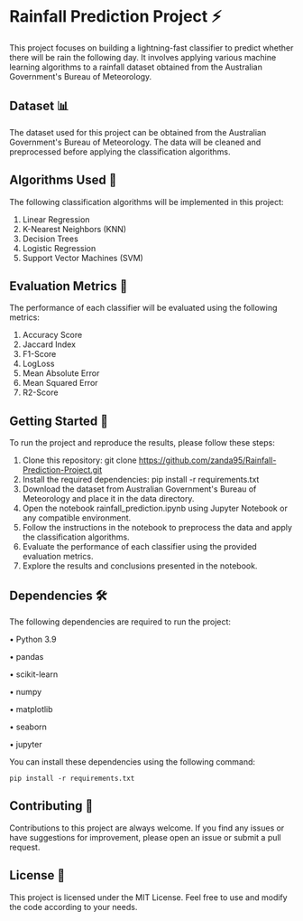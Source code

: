 # **Rainfall Prediction Project** ⚡️

This project focuses on building a lightning-fast classifier to predict whether there will be rain the following day. It involves applying various machine learning algorithms to a rainfall dataset obtained from the Australian Government's Bureau of Meteorology.

## **Dataset 📊**

The dataset used for this project can be obtained from the Australian Government's Bureau of Meteorology. The data will be cleaned and preprocessed before applying the classification algorithms.

## **Algorithms Used 🧠**

The following classification algorithms will be implemented in this project:

1. Linear Regression
2. K-Nearest Neighbors (KNN)
3. Decision Trees
4. Logistic Regression
5. Support Vector Machines (SVM)


## **Evaluation Metrics 📏**
The performance of each classifier will be evaluated using the following metrics:

1.	Accuracy Score
2.	Jaccard Index
3.	F1-Score
4.	LogLoss
5.	Mean Absolute Error
6.	Mean Squared Error
7.	R2-Score

## **Getting Started 🚀**
To run the project and reproduce the results, please follow these steps:

1. Clone this repository: git clone https://github.com/zanda95/Rainfall-Prediction-Project.git
2. Install the required dependencies: pip install -r requirements.txt
3. Download the dataset from Australian Government's Bureau of Meteorology and place it in the data directory.
4. Open the notebook rainfall_prediction.ipynb using Jupyter Notebook or any compatible environment.
5. Follow the instructions in the notebook to preprocess the data and apply the classification algorithms.
6. Evaluate the performance of each classifier using the provided evaluation metrics.
7. Explore the results and conclusions presented in the notebook.

## **Dependencies 🛠️**
The following dependencies are required to run the project:

•	Python 3.9

•	pandas

•	scikit-learn

•	numpy

•	matplotlib

•	seaborn

•	jupyter



You can install these dependencies using the following command:

`pip install -r requirements.txt`

## Contributing **🤝**

Contributions to this project are always welcome. If you find any issues or have suggestions for improvement, please open an issue or submit a pull request.

## License **📜**

This project is licensed under the MIT License. Feel free to use and modify the code according to your needs.
